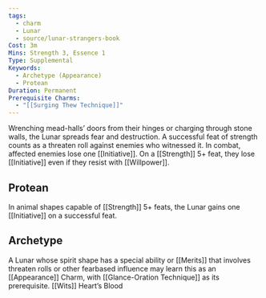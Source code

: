 ```yaml
---
tags:
  - charm
  - Lunar
  - source/lunar-strangers-book
Cost: 3m
Mins: Strength 3, Essence 1
Type: Supplemental
Keywords:
  - Archetype (Appearance)
  - Protean
Duration: Permanent
Prerequisite Charms:
  - "[[Surging Thew Technique]]"
---
```

Wrenching mead-halls’ doors from their hinges or charging through stone walls, the Lunar spreads fear and destruction.
A successful feat of strength counts as a threaten roll against enemies who witnessed it. In combat, affected enemies lose one [[Initiative]]. On a [[Strength]] 5+ feat, they lose [[Initiative]] even if they resist with [[Willpower]].

## Protean 
In animal shapes capable of [[Strength]] 5+ feats, the Lunar gains one [[Initiative]] on a successful feat.

## Archetype 
A Lunar whose spirit shape has a special ability or [[Merits]] that involves threaten rolls or other fearbased influence may learn this as an [[Appearance]] Charm, with [[Glance-Oration Technique]] as its prerequisite.
[[Wits]] Heart’s Blood